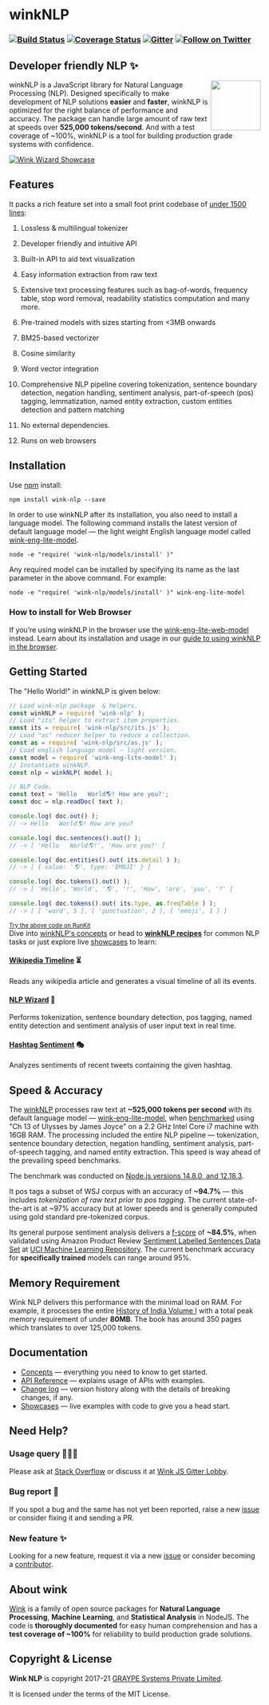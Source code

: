 # winkNLP

### [![Build Status](https://travis-ci.com/winkjs/wink-nlp.svg?branch=master)](https://travis-ci.com/github/winkjs/wink-nlp) [![Coverage Status](https://coveralls.io/repos/github/winkjs/wink-nlp/badge.svg?branch=master)](https://coveralls.io/github/winkjs/wink-nlp?branch=master) [![Gitter](https://img.shields.io/gitter/room/nwjs/nw.js.svg)](https://gitter.im/winkjs/Lobby) [![Follow on Twitter](https://img.shields.io/twitter/follow/winkjs_org?style=social)](https://twitter.com/winkjs_org)

## Developer friendly NLP ✨
[<img align="right" src="https://decisively.github.io/wink-logos/logo-title.png" width="100px" >](https://winkjs.org/)

winkNLP is a JavaScript library for Natural Language Processing (NLP). Designed specifically to make development of NLP solutions **easier** and **faster**, winkNLP is optimized for the right balance of performance and accuracy.  The package can handle large amount of raw text at speeds over **525,000 tokens/second**. And with a test coverage of ~100%, winkNLP is a tool for building production grade systems with confidence.

[<img src="https://user-images.githubusercontent.com/9491/100614781-ad17bb00-333c-11eb-87ab-2ae41aa21285.png" alt="Wink Wizard Showcase">](https://winkjs.org/showcase-wiz/)


## Features
It packs a rich feature set into a small foot print codebase of [under 1500 lines](https://coveralls.io/github/winkjs/wink-nlp?branch=master):

1. Lossless & multilingual tokenizer

2. Developer friendly and intuitive API

3. Built-in API to aid text visualization

4. Easy information extraction from raw text

5. Extensive text processing features such as bag-of-words, frequency table, stop word removal, readability statistics computation and many more.

6. Pre-trained models with sizes starting from <3MB onwards

7. BM25-based vectorizer

8. Cosine similarity

9. Word vector integration

10. Comprehensive NLP pipeline covering tokenization, sentence boundary detection, negation handling, sentiment analysis, part-of-speech (pos) tagging, lemmatization, named entity extraction, custom entities detection and pattern matching

11. No external dependencies.

12. Runs on web browsers


## Installation

Use [npm](https://www.npmjs.com/package/wink-nlp) install:

```shell
npm install wink-nlp --save
```

In order to use winkNLP after its installation, you also need to install a language model. The following command installs the latest version of default language model — the light weight English language model called [wink-eng-lite-model](https://github.com/winkjs/wink-eng-lite-model).

```shell
node -e "require( 'wink-nlp/models/install' )"
```
Any required model can be installed by specifying its name as the last parameter in the above command. For example:
```shell
node -e "require( 'wink-nlp/models/install' )" wink-eng-lite-model
```

### How to install for Web Browser
If you’re using winkNLP in the browser use the [wink-eng-lite-web-model](https://www.npmjs.com/package/wink-eng-lite-web-model) instead. Learn about its installation and usage in our [guide to using winkNLP in the browser](https://winkjs.org/wink-nlp/how-to-run-wink-nlp-in-browser.html).

## Getting Started
The "Hello World!" in winkNLP is given below:

```javascript
// Load wink-nlp package  & helpers.
const winkNLP = require( 'wink-nlp' );
// Load "its" helper to extract item properties.
const its = require( 'wink-nlp/src/its.js' );
// Load "as" reducer helper to reduce a collection.
const as = require( 'wink-nlp/src/as.js' );
// Load english language model — light version.
const model = require( 'wink-eng-lite-model' );
// Instantiate winkNLP.
const nlp = winkNLP( model );

// NLP Code.
const text = 'Hello   World🌎! How are you?';
const doc = nlp.readDoc( text );

console.log( doc.out() );
// -> Hello   World🌎! How are you?

console.log( doc.sentences().out() );
// -> [ 'Hello   World🌎!', 'How are you?' ]

console.log( doc.entities().out( its.detail ) );
// -> [ { value: '🌎', type: 'EMOJI' } ]

console.log( doc.tokens().out() );
// -> [ 'Hello', 'World', '🌎', '!', 'How', 'are', 'you', '?' ]

console.log( doc.tokens().out( its.type, as.freqTable ) );
// -> [ [ 'word', 5 ], [ 'punctuation', 2 ], [ 'emoji', 1 ] ]
```
<sub>[Try the above code on RunKit](https://npm.runkit.com/wink-nlp)</sub>
<br/>
Dive into [winkNLP's concepts](https://winkjs.org/wink-nlp/getting-started.html)  or head to **[winkNLP recipes](https://observablehq.com/collection/@winkjs/winknlp-recipes)** for common NLP tasks or just explore live [showcases](https://winkjs.org/showcase.html) to learn:

#### [Wikipedia Timeline](https://winkjs.org/showcase-timeline/) ⏳
Reads any wikipedia article and generates a visual timeline of all its events.

#### [NLP Wizard](https://winkjs.org/showcase-wiz/) 🧙
Performs tokenization, sentence boundary detection, pos tagging, named entity detection and sentiment analysis of user input text in real time.

#### [Hashtag Sentiment](https://winkjs.org/showcase-hashtag/) 🎭
Analyzes sentiments of recent tweets containing the given hashtag.



## Speed & Accuracy
The [winkNLP](https://winkjs.org/wink-nlp/) processes raw text at **~525,000 tokens per second** with its default language model — [wink-eng-lite-model](https://github.com/winkjs/wink-eng-lite-model), when [benchmarked](https://github.com/bestiejs/benchmark.js) using "Ch 13 of Ulysses by James Joyce" on a 2.2 GHz Intel Core i7 machine with 16GB RAM. The processing included the entire NLP pipeline — tokenization, sentence boundary detection, negation handling, sentiment analysis, part-of-speech tagging, and named entity extraction. This speed is way ahead of the prevailing speed benchmarks.

The benchmark was conducted on [Node.js versions 14.8.0, and 12.18.3](https://nodejs.org/en/about/releases/).

It pos tags a subset of WSJ corpus with an accuracy of **~94.7%** — this includes *tokenization of raw text prior to pos tagging*. The current state-of-the-art is at ~97% accuracy but at lower speeds and is generally computed using gold standard pre-tokenized corpus.

Its general purpose sentiment analysis delivers a [f-score](https://en.wikipedia.org/wiki/F1_score) of **~84.5%**, when validated using Amazon Product Review [Sentiment Labelled Sentences Data Set](https://archive.ics.uci.edu/ml/machine-learning-databases/00331/) at [UCI Machine Learning Repository](https://archive.ics.uci.edu/ml/index.php). The current benchmark accuracy for **specifically trained** models can range around 95%.

## Memory Requirement
Wink NLP delivers this performance with the minimal load on RAM. For example, it processes the entire [History of India Volume I](https://en.wikisource.org/wiki/History_of_India/Volume_1) with a total peak memory requirement of under **80MB**. The book has around 350 pages which translates to over 125,000 tokens.

## Documentation
- [Concepts](https://winkjs.org/wink-nlp/getting-started.html) — everything you need to know to get started.
- [API Reference](https://winkjs.org/wink-nlp/read-doc.html) — explains usage of APIs with examples.
- [Change log](https://github.com/winkjs/wink-nlp/blob/master/CHANGELOG.md) — version history along with the details of breaking changes, if any.
- [Showcases](https://winkjs.org/showcase.html) — live examples with code to give you a head start.

## Need Help?

### Usage query 👩🏽‍💻
Please ask at [Stack Overflow](https://stackoverflow.com/) or discuss it at [Wink JS Gitter Lobby](https://gitter.im/winkjs/Lobby).

### Bug report 🐛
If you spot a bug and the same has not yet been reported, raise a new [issue](https://github.com/winkjs/wink-nlp/issues) or consider fixing it and sending a PR.

### New feature ✨
Looking for a new feature, request it via a new [issue](https://github.com/winkjs/wink-nlp/issues) or consider becoming a [contributor](https://github.com/winkjs/wink-nlp/blob/master/CONTRIBUTING.md).


## About wink
[Wink](https://winkjs.org/) is a family of open source packages for **Natural Language Processing**, **Machine Learning**, and **Statistical Analysis** in NodeJS. The code is **thoroughly documented** for easy human comprehension and has a **test coverage of ~100%** for reliability to build production grade solutions.

## Copyright & License

**Wink NLP** is copyright 2017-21 [GRAYPE Systems Private Limited](https://graype.in/).

It is licensed under the terms of the MIT License.
